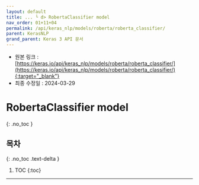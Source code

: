 ```yaml
---
layout: default
title: ... └ d> RobertaClassifier model
nav_order: 01+11+04
permalink: /api/keras_nlp/models/roberta/roberta_classifier/
parent: KerasNLP
grand_parent: Keras 3 API 문서
---
```


* 원본 링크 : [https://keras.io/api/keras_nlp/models/roberta/roberta_classifier/](https://keras.io/api/keras_nlp/models/roberta/roberta_classifier/){:target="_blank"}
* 최종 수정일 : 2024-03-29

# RobertaClassifier model
{: .no_toc }

## 목차
{: .no_toc .text-delta }

1. TOC
{:toc}

---
